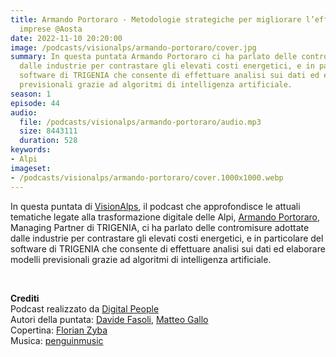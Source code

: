 ```yaml
---
title: Armando Portoraro - Metodologie strategiche per migliorare l’efficienza delle
  imprese @Aosta
date: 2022-11-10 20:20:00
image: /podcasts/visionalps/armando-portoraro/cover.jpg
summary: In questa puntata Armando Portoraro ci ha parlato delle contromisure adottate
  dalle industrie per contrastare gli elevati costi energetici, e in particolare del
  software di TRIGENIA che consente di effettuare analisi sui dati ed elaborare modelli
  previsionali grazie ad algoritmi di intelligenza artificiale.
season: 1
episode: 44
audio:
  file: /podcasts/visionalps/armando-portoraro/audio.mp3
  size: 8443111
  duration: 528
keywords:
- Alpi
imageset:
- /podcasts/visionalps/armando-portoraro/cover.1000x1000.webp
---
```


In questa puntata di [VisionAlps](https://www.visionalps.com/), il podcast che approfondisce le attuali tematiche legate alla trasformazione digitale delle Alpi, [Armando Portoraro](https://www.linkedin.com/in/armandoportoraro/), Managing Partner di TRIGENIA, ci ha parlato delle contromisure adottate dalle industrie per contrastare gli elevati costi energetici, e in particolare del software di TRIGENIA che consente di effettuare analisi sui dati ed elaborare modelli previsionali grazie ad algoritmi di intelligenza artificiale.

<br>

**Crediti**<br>
Podcast realizzato da [Digital People](https://w3id.org/digitalpeople)<br>
Autori della puntata: [Davide Fasoli](https://www.linkedin.com/in/davide-fasoli-2b3246179/), [Matteo Gallo](https://www.linkedin.com/in/matteo-gallo-4a5ab31a8/)<br>
Copertina: [Florian Zyba](https://www.linkedin.com/in/florian-zyba/)<br>
Musica: [penguinmusic](https://pixabay.com/users/penguinmusic-24940186/)